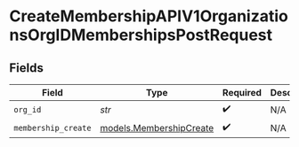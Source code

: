 # CreateMembershipAPIV1OrganizationsOrgIDMembershipsPostRequest


## Fields

| Field                                                    | Type                                                     | Required                                                 | Description                                              |
| -------------------------------------------------------- | -------------------------------------------------------- | -------------------------------------------------------- | -------------------------------------------------------- |
| `org_id`                                                 | *str*                                                    | :heavy_check_mark:                                       | N/A                                                      |
| `membership_create`                                      | [models.MembershipCreate](../models/membershipcreate.md) | :heavy_check_mark:                                       | N/A                                                      |